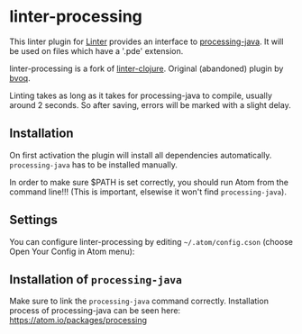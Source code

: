 linter-processing
===========

This linter plugin for [Linter](https://github.com/AtomLinter/Linter) provides
an interface to [processing-java](http://processing.org). It will be used on
files which have a '.pde' extension.

linter-processing is a fork of
[linter-clojure](https://github.com/AtomLinter/linter-clojure/).
Original (abandoned) plugin by
[bvoq](https://github.com/bvoq/linter-processing).

Linting takes as long as it takes for processing-java to compile, usually around
2 seconds. So after saving, errors will be marked with a slight delay.

Installation
------------
On first activation the plugin will install all dependencies automatically.
`processing-java` has to be installed manually.

In order to make sure $PATH is set correctly, you should run Atom from the
command line!!! (This is important, elsewise it won't find `processing-java`).

Settings
--------
You can configure linter-processing by editing `~/.atom/config.cson` (choose
Open Your Config in Atom menu):

Installation of `processing-java`
-------------------------------
Make sure to link the `processing-java` command correctly. Installation process
of processing-java can be seen here: <https://atom.io/packages/processing>
